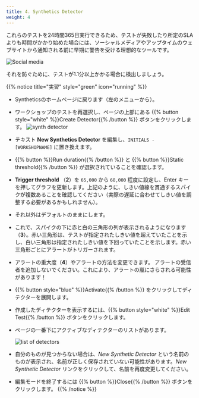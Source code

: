 ```yaml
---
title: 4. Synthetics Detector
weight: 4
---
```


これらのテストを24時間365日実行できるため、テストが失敗したり所定のSLAよりも時間がかかり始めた場合には、ソーシャルメディアやアップタイムのウェブサイトから通知される前に早期に警告を受ける理想的なツールです。

![Social media](../images/social-media-post.png)

それを防ぐために、テストが1.1分以上かかる場合に検出しましょう。

{{% notice title="実習" style="green" icon="running" %}}

* Syntheticsのホームページに戻ります（左のメニューから）。
* ワークショップのテストを再選択し、ページの上部にある {{% button style="white" %}}Create Detector{{% /button %}} ボタンをクリックします。
  ![synth detector](../images/synth-detector.png)
* テキスト **New Synthetics Detector** を編集し、`INITIALS - [WORKSHOPNAME]` に置き換えます。
* {{% button %}}Run duration{{% /button %}} と {{% button %}}Static threshold{{% /button %}} が選択されていることを確認します。
* **Trigger threshold** （**2**）を `65,000` から `68,000` 程度に設定し、Enter キーを押してグラフを更新します。上記のように、しきい値線を貫通するスパイクが複数あることを確認してください（実際の遅延に合わせてしきい値を調整する必要があるかもしれません）。
* それ以外はデフォルトのままにします。
* これで、スパイクの下に赤と白の三角形の列が表示されるようになります（**3**）。赤い三角形は、テストが指定されたしきい値を超えていたことを示し、白い三角形は指定されたしきい値を下回っていたことを示します。赤い三角形ごとにアラートがトリガーされます。
* アラートの重大度（**4**）やアラートの方法を変更できます。 アラートの受信者を追加しないでください。これにより、アラートの嵐にさらされる可能性があります！
* {{% button style="blue" %}}Activate{{% /button %}} をクリックしてディテクターを展開します。
* 作成したディテクターを表示するには、{{% button style="white" %}}Edit Test{{% /button %}} ボタンをクリックします。
* ページの一番下にアクティブなディテクターのリストがあります。

  ![list of detectors](../images/detector-list.png)

* 自分のものが見つからない場合は、*New Synthetic Detector* という名前のものが表示され、名前が正しく保存されていない可能性があります。*New Synthetic Detector* リンクをクリックして、名前を再度変更してください。
* 編集モードを終了するには {{% button %}}Close{{% /button %}} ボタンをクリックします。
{{% /notice %}}
